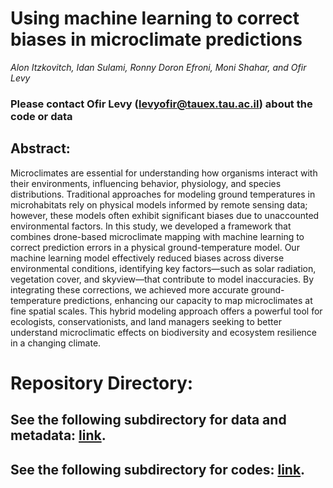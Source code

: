 # Using machine learning to correct biases in microclimate predictions

_Alon Itzkovitch, Idan Sulami, Ronny Doron Efroni, Moni Shahar, and
Ofir Levy_

### Please contact Ofir Levy (levyofir@tauex.tau.ac.il) about the code or data

## Abstract:

Microclimates are essential for understanding how organisms interact with their environments, influencing behavior, physiology, and species distributions. Traditional approaches for modeling ground temperatures in microhabitats rely on physical models informed by remote sensing data; however, these models often exhibit significant biases due to unaccounted environmental factors. In this study, we developed a framework that combines drone-based microclimate mapping with machine learning to correct prediction errors in a physical ground-temperature model. Our machine learning model effectively reduced biases across diverse environmental conditions, identifying key factors—such as solar radiation, vegetation cover, and skyview—that contribute to model inaccuracies. By integrating these corrections, we achieved more accurate ground-temperature predictions, enhancing our capacity to map microclimates at fine spatial scales. This hybrid modeling approach offers a powerful tool for ecologists, conservationists, and land managers seeking to better understand microclimatic effects on biodiversity and ecosystem resilience in a changing climate.

# **Repository Directory**:
## See the following subdirectory for data and metadata: [link](https://github.com/levyofi/Itzkovitch_el_al_AI_assisted_microclimate_modeling/tree/main/Example%20data).

## See the following subdirectory for codes: [link](https://github.com/levyofi/Itzkovitch_el_al_AI_assisted_microclimate_modeling/tree/main/Code).
